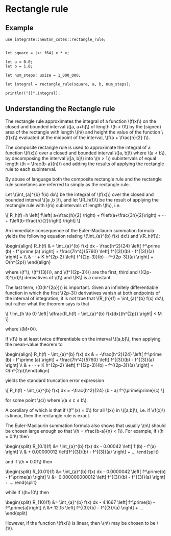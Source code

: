 # Rectangle rule

## Example

```rust,editable
use integrate::newton_cotes::rectangle_rule;


let square = |x: f64| x * x;

let a = 0.0;
let b = 1.0;

let num_steps: usize = 1_000_000;

let integral = rectangle_rule(square, a, b, num_steps);

println!("{}",integral);
```

## Understanding the Rectangle rule

The rectangle rule approximates the integral of a function \\(f(x)\\) on the
closed and bounded interval \\([a, a+h]\\) of length \\(h > 0\\) by the (signed) area
of the rectangle with length \\(h\\) and height the value of the function \\(f(x)\\)
evaluated at the midpoint of the interval, \\(f(a + \frac{h}{2} )\\).

The composite rectangle rule is used to approximate the integral of a function
\\(f(x)\\) over a closed and bounded interval \\([a, b]\\) where \\(a < b\\), by decomposing
the interval \\([a, b]\\) into \\(n > 1\\) subintervals of equal length \\(h = \frac{b-a}{n}\\)
and adding the results of applying the rectangle rule to each subinterval.

By abuse of language both the composite rectangle rule and the rectangle rule sometimes
are referred to simply as the rectangle rule.

Let \\(\int\_{a}^{b} f(x) dx\\) be the integral of \\(f(x)\\) over the closed and bounded interval \\(\[a ,b \]\\),
and let \\(R_h(f)\\) be the result of applying the rectangle rule with \\(n\\) subintervals of length \\(h\\), i.e.

\\[
R_h(f)=h \left[ f\left( a+\frac{h}{2} \right) + f\left(a+\frac{3h}{2}\right) + ··· + f\left(b-\frac{h}{2}\right) \right]
\\]

An immediate consequence of the Euler-Maclaurin summation formula yields the following equation
relating \\(\int\_{a}^{b} f(x) dx\\) and \\(R_h(f)\\):

\begin{align}
R_h(f) & = \int\_{a}^{b} f(x) dx - \frac{h^2}{24} \left[ f^\prime (b) - f^\prime (a) \right] + \frac{7h^4}{5760} \left[ f^{(3)}(b) - f^{(3)}(a) \right] + \\\\
& ··· + K h^{2p-2} \left[ f^{(2p-3)}(b) - f^{(2p-3)}(a) \right] + O(h^{2p})
\end{align}

where \\(f'\\), \\(f^{(3)}\\), and \\(f^{(2p-3)}\\) are the first, third and \\((2p-3)^{rd}\\) derivatives of \\(f\\) and \\(K\\) is a constant.

The last term, \\(O(h^{2p})\\) is important. Given an infinitely differentiable function
in which the first \\(2p-3\\) derivatives vanish at both endpoints of the interval of integration,
it is not true that \\(R\_{h}(f) = \int\_{a}^{b} f(x) dx\\), but rather what the theorem says is that

\\[
\lim_{h \to 0} \left| \dfrac{R_h(f) - \int_{a}^{b} f(x)dx}{h^{2p}} \right| < M
\\]

where \\(M>0\\).

If \\(f\\) is at least twice differentiable on the interval \\(\[a,b\]\\), then applying the mean-value
theorem to

\begin{align} R_h(f) - \int\_{a}^{b} f(x) dx & = -\frac{h^2}{24} \left[ f^\prime (b) - f^\prime (a) \right] + \frac{7h^4}{5760} \left[ f^{(3)}(b) - f^{(3)}(a) \right] \\\\ & + ··· + K h^{2p-2} \left[ f^{(2p-3)}(b) - f^{(2p-3)}(a) \right] + O(h^{2p})\end{align}

yields the standard truncation error expression

\\[
R_h(f) - \int_{a}^{b} f(x) dx = -\frac{h^2}{24} (b - a) f^{\prime\prime}(c)
\\]

for some point \\(c\\) where \\(a ≤ c ≤ b\\).

A corollary of which is that if \\(f''(x) = 0\\) for all \\(x\\) in \\(\[a,b\]\\),
i.e. if \\(f(x)\\) is linear, then the rectangle rule is exact.

The Euler-Maclaurin summation formula also shows that usually \\(n\\) should be chosen large enough
so that \\(h = \frac{b-a}{n} < 1\\). For example, if \\(h = 0.1\\) then

\begin{split} R\_{0.1}(f) &= \int\_{a}^{b} f(x) dx - 0.00042 \left[ f'(b) - f'(a) \right] \\\\ & + 0.00000012 \left[f^{(3)}(b) - f^{(3)}(a) \right] + ... \end{split}

and if \\(h = 0.01\\) then

\begin{split} R\_{0.01}(f) &= \int\_{a}^{b} f(x) dx - 0.0000042 \left[ f^\prime(b) - f^\prime(a) \right] \\\\ &+ 0.000000000012 \left[ f^{(3)}(b) - f^{(3)}(a) \right] + ... \end{split}

while if \\(h=10\\) then

\begin{split} R\_{10}(f) &= \int\_{a}^{b} f(x) dx - 4.1667 \left[ f^\prime(b) - f^\prime(a)\right] \\\\ &+ 12.15 \left[ f^{(3)}(b) - f^{(3)}(a) \right] + ... \end{split}

However, if the function \\(f(x)\\) is linear, then \\(n\\) may be chosen to be \\(1\\).
